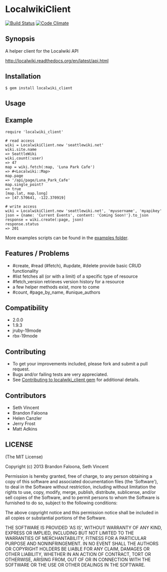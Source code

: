 LocalwikiClient
===============
[![Build Status](https://travis-ci.org/codeforseattle/localwiki_client.png?branch=master)](https://travis-ci.org/codeforseattle/localwiki_client) [![Code Climate](https://codeclimate.com/badge.png)](https://codeclimate.com/github/codeforseattle/localwiki_client)

Synopsis
--------

A helper client for the Localwiki API

http://localwiki.readthedocs.org/en/latest/api.html

Installation
------------

    $ gem install localwiki_client

Usage
-----

## Example

    require 'localwiki_client'

    # read access
    wiki = LocalwikiClient.new 'seattlewiki.net'
    wiki.site.name
    => SeattleWiki
    wiki.count(:user)
    => 47
    map = wiki.fetch(:map, 'Luna Park Cafe')
    => #<Localwiki::Map>
    map.page
    => '/api/page/Luna_Park_Cafe'
    map.single_point?
    => true
    [map.lat, map.long]
    => [47.570641, -122.370919]

    # write access
    wiki = LocalwikiClient.new 'seattlewiki.net', 'myusername', 'myapikey'
    json = {name: 'Current Events', content: 'Coming Soon!'}.to_json
    response = wiki.create(:page, json)
    response.status
    => 201

More examples scripts can be found in the [examples folder](https://github.com/codeforseattle/localwiki_client/tree/master/examples).

Features / Problems
-------------------

* \#create, #read (#fetch), #update, #delete provide basic CRUD functionality
* \#list fetches all (or with a limit) of a specific type of resource
* \#fetch_version retrieves version history for a resource
* a few helper methods exist, more to come
* \#count, #page_by_name, #unique_authors


Compatibility
-------------
 * 2.0.0
 * 1.9.3
 * jruby-19mode
 * rbx-19mode

Contributing
------------

* To get your improvements included, please fork and submit a pull request.
* Bugs and/or failing tests are very appreciated.
* See [Contributing to localwiki_client gem](https://github.com/codeforseattle/localwiki_client/wiki/Contributing-to-localwiki_client-gem) for additional details.

Contributors
------------
* Seth Vincent
* Brandon Faloona
* Helen Canzler
* Jerry Frost
* Matt Adkins

LICENSE
-------

(The MIT License)

Copyright (c) 2013 Brandon Faloona, Seth Vincent

Permission is hereby granted, free of charge, to any person obtaining
a copy of this software and associated documentation files (the
'Software'), to deal in the Software without restriction, including
without limitation the rights to use, copy, modify, merge, publish,
distribute, sublicense, and/or sell copies of the Software, and to
permit persons to whom the Software is furnished to do so, subject to
the following conditions:

The above copyright notice and this permission notice shall be
included in all copies or substantial portions of the Software.

THE SOFTWARE IS PROVIDED 'AS IS', WITHOUT WARRANTY OF ANY KIND,
EXPRESS OR IMPLIED, INCLUDING BUT NOT LIMITED TO THE WARRANTIES OF
MERCHANTABILITY, FITNESS FOR A PARTICULAR PURPOSE AND NONINFRINGEMENT.
IN NO EVENT SHALL THE AUTHORS OR COPYRIGHT HOLDERS BE LIABLE FOR ANY
CLAIM, DAMAGES OR OTHER LIABILITY, WHETHER IN AN ACTION OF CONTRACT,
TORT OR OTHERWISE, ARISING FROM, OUT OF OR IN CONNECTION WITH THE
SOFTWARE OR THE USE OR OTHER DEALINGS IN THE SOFTWARE.
